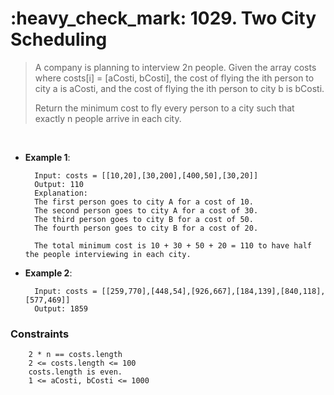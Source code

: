 <h1>:heavy_check_mark: 1029. Two City Scheduling</h1>
<blockquote>
A company is planning to interview 2n people. Given the array costs where costs[i] = [aCosti, bCosti], the cost of flying the ith person to city a is aCosti, and the cost of flying the ith person to city b is bCosti.

Return the minimum cost to fly every person to a city such that exactly n people arrive in each city.
 
</blockquote><br>

* **Example 1**:<br>

        Input: costs = [[10,20],[30,200],[400,50],[30,20]]
        Output: 110
        Explanation: 
        The first person goes to city A for a cost of 10.
        The second person goes to city A for a cost of 30.
        The third person goes to city B for a cost of 50.
        The fourth person goes to city B for a cost of 20.

        The total minimum cost is 10 + 30 + 50 + 20 = 110 to have half the people interviewing in each city.
      
* **Example 2**:<br>

        Input: costs = [[259,770],[448,54],[926,667],[184,139],[840,118],[577,469]]
        Output: 1859


### **Constraints**

        2 * n == costs.length
        2 <= costs.length <= 100
        costs.length is even.
        1 <= aCosti, bCosti <= 1000